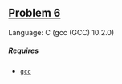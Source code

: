 ## [Problem 6](https://projecteuler.net/problem=6)

Language: C (gcc (GCC) 10.2.0)

##### Requires

- [`gcc`](https://gcc.gnu.org/)
